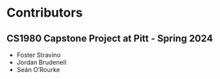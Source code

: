 # Contributors

## CS1980 Capstone Project at Pitt - Spring 2024
* Foster Stravino
* Jordan Brudenell
* Seán O’Rourke
